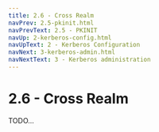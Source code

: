 ```yaml
---
title: 2.6 - Cross Realm
navPrev: 2.5-pkinit.html
navPrevText: 2.5 - PKINIT
navUp: 2-kerberos-config.html
navUpText: 2 - Kerberos Configuration
navNext: 3-kerberos-admin.html
navNextText: 3 - Kerberos administration
---
```


# 2.6 - Cross Realm

TODO...